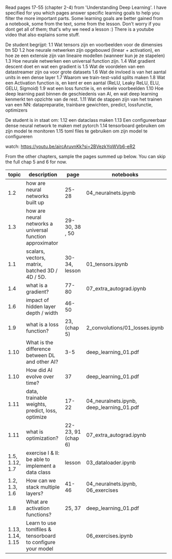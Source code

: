 Read pages 17-55 (chapter 2-4) from 'Understanding Deep Learning'. I have specified for you which pages answer specific learning goals to help you filter the more important parts.
Some learning goals are better gained from a notebook, some from the text, some from the lesson. Don't worry if you dont get all of them; that's why we need a lesson :)
There is a youtube video that also explains some stuff.

De student begrijpt:
1.1 Wat tensors zijn en voorbeelden voor de dimensies tm 5D 
1.2 hoe neurale netwerken zijn opgebouwd (linear + activation), en hoe ze een extensie zijn van lineaire modellen (wanneer kun je ze stapelen) 
1.3 Hoe neurale netwerken een universal function zijn.
1.4 Wat gradient descent doet en wat een gradient is
1.5 Wat de voordelen van een datastreamer zijn oa voor grote datasets
1.6 Wat de invloed is van het aantal units in een dense layer
1.7 Waarom we train-test-valid splits maken
1.8 Wat een Activation function is, en kent er een aantal (ReLU, Leaky ReLU, ELU, GELU, Sigmoid)
1.9 wat een loss functie is, en enkele voorbeelden
1.10 Hoe deep learning past binnen de geschiedenis van AI, en wat deep learning kenmerkt ten opzichte van de rest.
1.11 Wat de stappen zijn van het trainen van een NN: datapreparatie, trainbare gewichten, predict, lossfunctie, optimizers

De student is in staat om:
1.12 een dataclass maken
1.13 Een configureerbaar dense neural network te maken met pytorch
1.14 tensorboard gebruiken om zijn model te monitoren
1.15 toml files te gebruiken om zijn model te configureren

watch: https://youtu.be/aircAruvnKk?si=2BVezkYqWVb6-eR2

From the other chapters, sample the pages summed up below. You can skip the full chap 5 and 6 for now.

|                topic | description                                                |              page | notebooks                                 |
|--------------------- | -----------------------------------------------------------|     ------------- | -----------------------                   |
|                  1.2 | how are neural networks built up                           |             25-28 | 04_neuralnets.ipynb                       |
|                  1.3 | how are neural networks a universal function approximator  |    29-30, 38 , 50 |                                           |
|                  1.1 | scalars, vectors, matrix, batched 3D / 4D / 5D.            |     30-34, lesson | 01_tensors.ipynb                          |
|                  1.4 | what is a gradient?                                        |             77-80 | 07_extra_autograd.ipynb                   |
|                  1.6 | impact of hidden layer depth / width                       |             46-50 |                                           |
|                 1.9 | what is a loss function?                                   |     23, (chap 5)  | 2_convolutions/01_losses.ipynb            |
|                 1.10 | What is the difference between DL and other AI?            |               3-5 | deep_learning_01.pdf                      |
|                 1.10 | How did AI evolve over time?                               |                37 | deep_learning_01.pdf                      |
|                 1.11 | data, trainable weights, predict, loss, optimize           |             17-22 | 04_neuralnets.ipynb, deep_learning_01.pdf |
|                 1.11 | what is optimization?                                      | 22-23, 91 (chap 6)| 07_extra_autograd.ipynb                   |
|       1.5, 1.12, 1.7 | exercise I & II: be able to implement a data class         |     lesson        | 03_dataloader.ipynb                       |
|        1.2, 1.3, 1.6 | How can we stack multiple layers?                          |             41-46 | 04_neuralnets.ipynb, 06_exercises         |
|                  1.8 | What are activation functions?                             |            25, 37 | deep_learning_01.pdf                      |
|1.13, 1.14, 1.15  | Learn to use tomlfiles & tensorboard to configure your model     |                   | 06_exercises.ipynb                        |
